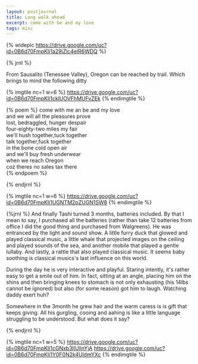 ```yaml
---
layout: postjournal
title: Long walk ahead
excerpt: come with be and my love 
tags: misc
---
```

{% widepic  https://drive.google.com/uc?id=0B6d70FmpKIi1a29iZlc4elR6WDQ  %}

{%  jrnl  %}

From Sausalito (Tenessee Valley), Oregon can be reached by trail. Which brings to mind the
following ditty

{% imgtile nc=1 w=6 %}
https://drive.google.com/uc?id=0B6d70FmpKIi1cklUOVFhMUFvZEk
{% endimgtile %}

{% poem %}
come with me an  be and my love  
and we will all the pleasures prove  
lost, bedraggled, hunger despair  
four-eighty-two miles my fair  
we'll hush together,tuck together  
talk together,fuck together  
in the bone cold open air  
and we'll buy fresh underwear  
when we reach Oregon  
coz theres no sales tax there  
{% endpoem %}


{% endjrnl %}

{% imgtile nc=1 w=6 %}
https://drive.google.com/uc?id=0B6d70FmpKIi1UGNTM2pZUGN1SW8
{% endimgtile %}

{%jrnl %}
And finally Tashi turned 3 months, batteries included. By that I mean to say, I
purchased all the batteries (rather than take 12 batteries from office I did the
good thing and purchased from Walgreens). He was entranced by the light and
sound show. A little furry duck that glowed and played classical music, a little
whale that projected images on the ceiling and played sounds of the sea, and
another mobile that played a gentle lullaby. And lastly, a rattle that also
played classical music. It seems baby soothing is classical musics's last
influence on this world.

During the day he is very interactive and playful. Staring intently, it's rather
easy to get a smile out of him. In fact, sitting at an angle, placing him on the
shins and then bringing knees to stomach is not only exhausting (his 14lbs cannot
be ignored) but also (for some reason) got him to laugh. Watching daddy exert
huh? 

Somewhere in the 3month he grew hair and the warm caress is is gift that keeps
giving. All his gurgling, cooing and aahing is like a little language struggling
to be understood. But what does it say?

{% endjrnl %}


{% imgtile nc=1 w=5 %}
https://drive.google.com/uc?id=0B6d70FmpKIi1cGNxb3lIUllnYjA
https://drive.google.com/uc?id=0B6d70FmpKIi1Y0F0N2k4UldmYXc
{% endimgtile %}
